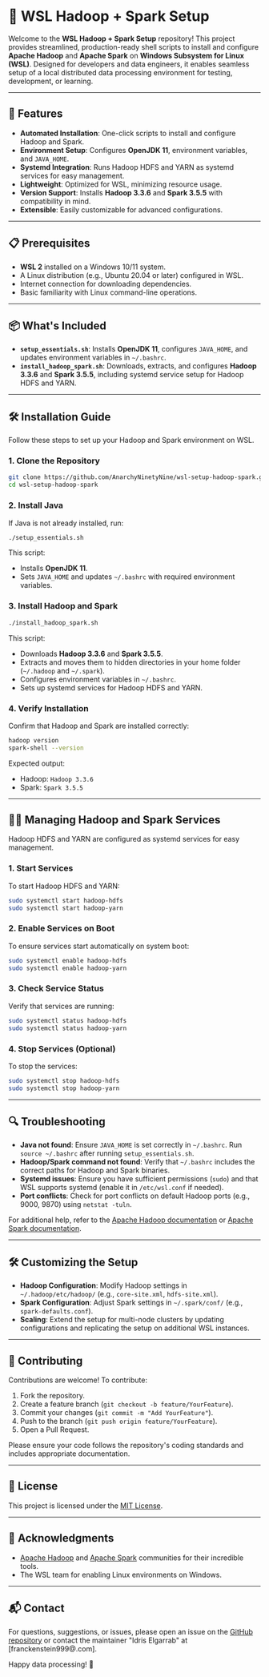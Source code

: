 # 🚀 WSL Hadoop + Spark Setup

Welcome to the **WSL Hadoop + Spark Setup** repository! This project provides streamlined, production-ready shell scripts to install and configure **Apache Hadoop** and **Apache Spark** on **Windows Subsystem for Linux (WSL)**. Designed for developers and data engineers, it enables seamless setup of a local distributed data processing environment for testing, development, or learning.

---

## 🎯 Features

- **Automated Installation**: One-click scripts to install and configure Hadoop and Spark.
- **Environment Setup**: Configures **OpenJDK 11**, environment variables, and `JAVA_HOME`.
- **Systemd Integration**: Runs Hadoop HDFS and YARN as systemd services for easy management.
- **Lightweight**: Optimized for WSL, minimizing resource usage.
- **Version Support**: Installs **Hadoop 3.3.6** and **Spark 3.5.5** with compatibility in mind.
- **Extensible**: Easily customizable for advanced configurations.

---

## 📋 Prerequisites

- **WSL 2** installed on a Windows 10/11 system.
- A Linux distribution (e.g., Ubuntu 20.04 or later) configured in WSL.
- Internet connection for downloading dependencies.
- Basic familiarity with Linux command-line operations.

---

## 📦 What's Included

- **`setup_essentials.sh`**: Installs **OpenJDK 11**, configures `JAVA_HOME`, and updates environment variables in `~/.bashrc`.
- **`install_hadoop_spark.sh`**: Downloads, extracts, and configures **Hadoop 3.3.6** and **Spark 3.5.5**, including systemd service setup for Hadoop HDFS and YARN.

---

## 🛠️ Installation Guide

Follow these steps to set up your Hadoop and Spark environment on WSL.

### 1. Clone the Repository

```bash
git clone https://github.com/AnarchyNinetyNine/wsl-setup-hadoop-spark.git
cd wsl-setup-hadoop-spark
```

### 2. Install Java

If Java is not already installed, run:

```bash
./setup_essentials.sh
```

This script:
- Installs **OpenJDK 11**.
- Sets `JAVA_HOME` and updates `~/.bashrc` with required environment variables.

### 3. Install Hadoop and Spark

```bash
./install_hadoop_spark.sh
```

This script:
- Downloads **Hadoop 3.3.6** and **Spark 3.5.5**.
- Extracts and moves them to hidden directories in your home folder (`~/.hadoop` and `~/.spark`).
- Configures environment variables in `~/.bashrc`.
- Sets up systemd services for Hadoop HDFS and YARN.

### 4. Verify Installation

Confirm that Hadoop and Spark are installed correctly:

```bash
hadoop version
spark-shell --version
```

Expected output:
- Hadoop: `Hadoop 3.3.6`
- Spark: `Spark 3.5.5`

---

## 🏃‍♂️ Managing Hadoop and Spark Services

Hadoop HDFS and YARN are configured as systemd services for easy management.

### 1. Start Services

To start Hadoop HDFS and YARN:

```bash
sudo systemctl start hadoop-hdfs
sudo systemctl start hadoop-yarn
```

### 2. Enable Services on Boot

To ensure services start automatically on system boot:

```bash
sudo systemctl enable hadoop-hdfs
sudo systemctl enable hadoop-yarn
```

### 3. Check Service Status

Verify that services are running:

```bash
sudo systemctl status hadoop-hdfs
sudo systemctl status hadoop-yarn
```

### 4. Stop Services (Optional)

To stop the services:

```bash
sudo systemctl stop hadoop-hdfs
sudo systemctl stop hadoop-yarn
```

---

## 🔍 Troubleshooting

- **Java not found**: Ensure `JAVA_HOME` is set correctly in `~/.bashrc`. Run `source ~/.bashrc` after running `setup_essentials.sh`.
- **Hadoop/Spark command not found**: Verify that `~/.bashrc` includes the correct paths for Hadoop and Spark binaries.
- **Systemd issues**: Ensure you have sufficient permissions (`sudo`) and that WSL supports systemd (enable it in `/etc/wsl.conf` if needed).
- **Port conflicts**: Check for port conflicts on default Hadoop ports (e.g., 9000, 9870) using `netstat -tuln`.

For additional help, refer to the [Apache Hadoop documentation](https://hadoop.apache.org/docs/stable/) or [Apache Spark documentation](https://spark.apache.org/docs/latest/).

---

## 🛠️ Customizing the Setup

- **Hadoop Configuration**: Modify Hadoop settings in `~/.hadoop/etc/hadoop/` (e.g., `core-site.xml`, `hdfs-site.xml`).
- **Spark Configuration**: Adjust Spark settings in `~/.spark/conf/` (e.g., `spark-defaults.conf`).
- **Scaling**: Extend the setup for multi-node clusters by updating configurations and replicating the setup on additional WSL instances.

---

## 🤝 Contributing

Contributions are welcome! To contribute:

1. Fork the repository.
2. Create a feature branch (`git checkout -b feature/YourFeature`).
3. Commit your changes (`git commit -m "Add YourFeature"`).
4. Push to the branch (`git push origin feature/YourFeature`).
5. Open a Pull Request.

Please ensure your code follows the repository's coding standards and includes appropriate documentation.

---

## 📜 License

This project is licensed under the [MIT License](LICENSE).

---

## 🙌 Acknowledgments

- [Apache Hadoop](https://hadoop.apache.org/) and [Apache Spark](https://spark.apache.org/) communities for their incredible tools.
- The WSL team for enabling Linux environments on Windows.

---

## 📬 Contact

For questions, suggestions, or issues, please open an issue on the [GitHub repository](https://github.com/AnarchyNinetyNine/wsl-setup-hadoop-spark/issues) or contact the maintainer "Idris Elgarrab" at [franckenstein999@.com].

Happy data processing! 🚀
